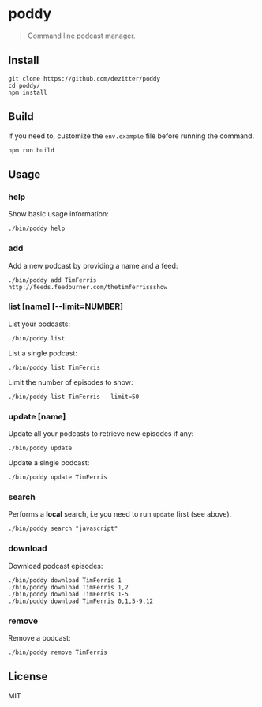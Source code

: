 # poddy

> Command line podcast manager.

## Install

```shell
git clone https://github.com/dezitter/poddy
cd poddy/
npm install
```

## Build

If you need to, customize the `env.example` file before running the command.

```shell
npm run build
```

## Usage

### help

Show basic usage information:

```shell
./bin/poddy help
```

### add <name> <url>

Add a new podcast by providing a name and a feed:

```shell
./bin/poddy add TimFerris http://feeds.feedburner.com/thetimferrissshow
```

### list [name] [--limit=NUMBER]

List your podcasts:

```shell
./bin/poddy list
```

List a single podcast:

```shell
./bin/poddy list TimFerris
```

Limit the number of episodes to show:

```shell
./bin/poddy list TimFerris --limit=50
```

### update [name]

Update all your podcasts to retrieve new episodes if any:

```shell
./bin/poddy update
```

Update a single podcast:

```shell
./bin/poddy update TimFerris
```

### search <text>

Performs a **local** search, i.e you need to run `update` first (see above).


```shell
./bin/poddy search "javascript"
```

### download <name> <numbers>

Download podcast episodes:

```shell
./bin/poddy download TimFerris 1
./bin/poddy download TimFerris 1,2
./bin/poddy download TimFerris 1-5
./bin/poddy download TimFerris 0,1,5-9,12
```

### remove <name>

Remove a podcast:

```shell
./bin/poddy remove TimFerris
```

## License

MIT
